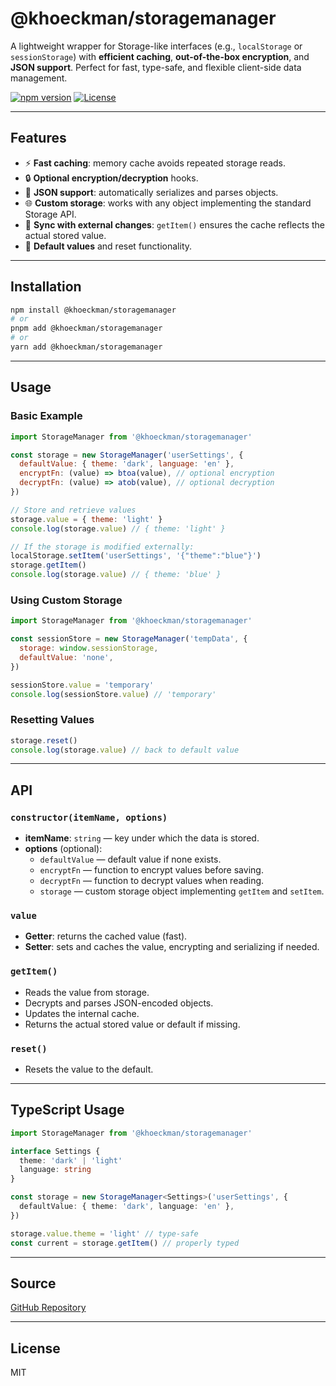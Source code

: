 # @khoeckman/storagemanager

A lightweight wrapper for Storage-like interfaces (e.g., `localStorage` or `sessionStorage`) with **efficient caching**, **out-of-the-box encryption**, and **JSON support**. Perfect for fast, type-safe, and flexible client-side data management.

[![npm version](https://img.shields.io/npm/v/@khoeckman/storagemanager.svg)](https://www.npmjs.com/package/@khoeckman/storagemanager)
[![License](https://img.shields.io/npm/l/@khoeckman/storagemanager.svg)](LICENSE)

---

## Features

- ⚡ **Fast caching**: memory cache avoids repeated storage reads.
- 🔒 **Optional encryption/decryption** hooks.
- 🧩 **JSON support**: automatically serializes and parses objects.
- 🌐 **Custom storage**: works with any object implementing the standard Storage API.
- 🔄 **Sync with external changes**: `getItem()` ensures the cache reflects the actual stored value.
- 📝 **Default values** and reset functionality.

---

## Installation

```bash
npm install @khoeckman/storagemanager
# or
pnpm add @khoeckman/storagemanager
# or
yarn add @khoeckman/storagemanager
```

---

## Usage

### Basic Example

```js
import StorageManager from '@khoeckman/storagemanager'

const storage = new StorageManager('userSettings', {
  defaultValue: { theme: 'dark', language: 'en' },
  encryptFn: (value) => btoa(value), // optional encryption
  decryptFn: (value) => atob(value), // optional decryption
})

// Store and retrieve values
storage.value = { theme: 'light' }
console.log(storage.value) // { theme: 'light' }

// If the storage is modified externally:
localStorage.setItem('userSettings', '{"theme":"blue"}')
storage.getItem()
console.log(storage.value) // { theme: 'blue' }
```

### Using Custom Storage

```js
import StorageManager from '@khoeckman/storagemanager'

const sessionStore = new StorageManager('tempData', {
  storage: window.sessionStorage,
  defaultValue: 'none',
})

sessionStore.value = 'temporary'
console.log(sessionStore.value) // 'temporary'
```

### Resetting Values

```js
storage.reset()
console.log(storage.value) // back to default value
```

---

## API

### `constructor(itemName, options)`

- **itemName**: `string` — key under which the data is stored.
- **options** (optional):
  - `defaultValue` — default value if none exists.
  - `encryptFn` — function to encrypt values before saving.
  - `decryptFn` — function to decrypt values when reading.
  - `storage` — custom storage object implementing `getItem` and `setItem`.

### `value`

- **Getter**: returns the cached value (fast).
- **Setter**: sets and caches the value, encrypting and serializing if needed.

### `getItem()`

- Reads the value from storage.
- Decrypts and parses JSON-encoded objects.
- Updates the internal cache.
- Returns the actual stored value or default if missing.

### `reset()`

- Resets the value to the default.

---

## TypeScript Usage

```ts
import StorageManager from '@khoeckman/storagemanager'

interface Settings {
  theme: 'dark' | 'light'
  language: string
}

const storage = new StorageManager<Settings>('userSettings', {
  defaultValue: { theme: 'dark', language: 'en' },
})

storage.value.theme = 'light' // type-safe
const current = storage.getItem() // properly typed
```

---

## Source

[GitHub Repository](https://github.com/Khoeckman/StorageManager)

---

## License

MIT
